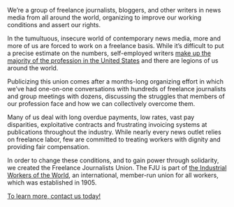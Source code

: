 We’re a group of freelance journalists, bloggers, and other writers in news media from all around the world, organizing to improve our working conditions and assert our rights.  

In the tumultuous, insecure world of contemporary news media, more and more of us are forced to work on a freelance basis. While it’s difficult to put a precise estimate on the numbers, self-employed writers [make up the majority of the profession in the United States](https://www.bls.gov/ooh/media-and-communication/writers-and-authors.htm#tab-3) and there are legions of us around the world.  

Publicizing this union comes after a months-long organizing effort in which we’ve had one-on-one conversations with hundreds of freelance journalists and group meetings with dozens, discussing the struggles that members of our profession face and how we can collectively overcome them.  

Many of us deal with long overdue payments, low rates, vast pay disparities, exploitative contracts and frustrating invoicing systems at publications throughout the industry. While nearly every news outlet relies on freelance labor, few are committed to treating workers with dignity and providing fair compensation.  

In order to change these conditions, and to gain power through solidarity, we created the Freelance Journalists Union. The FJU is part of [the Industrial Workers of the World](https://iww.org/), an international, member-run union for all workers, which was established in 1905.  

[To learn more, contact us today!](/contact)
